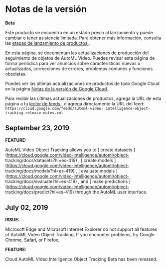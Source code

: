 #  Notas de la versión

**Beta**

Este producto se encuentra en un estado previo al lanzamiento y puede cambiar
o tener asistencia limitada. Para obtener más información, consulta las [
etapas de lanzamiento de productos
](https://cloud.google.com/products?hl=es-419#product-launch-stages) .

En esta página, se documentan las actualizaciones de producción del
seguimiento de objetos de AutoML Video. Puedes revisar esta página de forma
periódica para ver anuncios sobre características nuevas o actualizadas,
correcciones de errores, problemas comunes y funciones obsoletas.

Puedes ver las últimas actualizaciones de productos de todo Google Cloud en la
página [ Notas de la versión de Google Cloud
](https://cloud.google.com/release-notes?hl=es-419) .

Para recibir las últimas actualizaciones de productos, agrega la URL de esta
página a tu [ lector de feeds
](https://wikipedia.org/wiki/Comparison_of_feed_aggregators) , o agrega
directamente la URL del feed: ` https://cloud.google.com/feeds/automl-video-
intelligence-object-tracking-release-notes.xml `

##  September 23, 2019

**FEATURE:**

AutoML Video Object Tracking allows you to [ create datasets
](https://cloud.google.com/video-intelligence/automl/object-
tracking/docs/datasets?hl=es-419) , [ create models
](https://cloud.google.com/video-intelligence/automl/object-
tracking/docs/models?hl=es-419) , [ evaluate models
](https://cloud.google.com/video-intelligence/automl/object-
tracking/docs/evaluate?hl=es-419) , and [ make predictions
](https://cloud.google.com/video-intelligence/automl/object-
tracking/docs/predict?hl=es-419) through the AutoML user interface.

##  July 02, 2019

**ISSUE:**

Microsoft Edge and Microsoft Internet Explorer do not support all features of
AutoML Video Object Tracking. If you encounter problems, try Google Chrome,
Safari, or Firefox.

**FEATURE:**

Cloud AutoML Video Intelligence Object Tracking Beta has been released.

